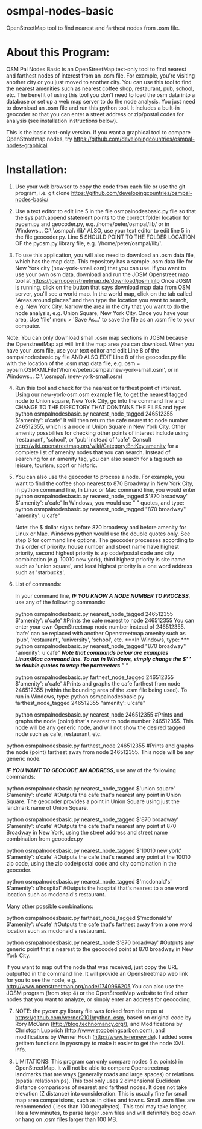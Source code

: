 osmpal-nodes-basic
==================

OpenStreetMap tool to find nearest and farthest nodes from .osm file.



About this Program:
===================

OSM Pal Nodes Basic is an OpenStreetMap text-only tool to find nearest and farthest nodes of interest from an .osm file. For example, you're visiting another city or you just moved to another city. You can use this tool to find the nearest amenities such as nearest coffee shop, restaurant, pub, school, etc.  The benefit of using this tool you don't need to load the osm data into a database or set up a web map server to do the node analysis. You just need to download an .osm file and run this python tool.  It includes a built-in geocoder so that you can enter a street address or zip/postal codes for analysis (see installation instructions below).

This is the basic text-only version. If you want a graphical tool to compare OpenStreetmap nodes, try https://github.com/developingcountries/osmpal-nodes-graphical

Installation:
=============

1.  Use your web browser to copy the code from each file or use the git program, i.e. git clone https://github.com/developingcountries/osmpal-nodes-basic/

2.  Use a text editor to edit line 5 in the file osmpalnodesbasic.py file so that the sys.path.append statement points to the correct folder location for pyosm.py and geocoder.py, e.g. /home/peter/osmpal/lib/ or in Windows... C:\ \osmpal\ \lib' ALSO, use your text editor to edit line 5 in the file geocoder.py. Line 5 SHOULD POINT TO THE FOLDER LOCATION OF the pyosm.py library file, e.g. '/home/peter/osmpal/lib/'.

3.  To use this application, you will also need to download an .osm data file, which has the map data. This repository has a sample .osm data file for New York city (new-york-small.osm) that you can use.  If you want to use your own osm data, download and run the JOSM Openstreet map tool at https://josm.openstreetmap.de/download/josm.jnlp
Once JOSM is running, click on the button that says download map data from OSM server, you'll see a world map. In the world map, click on the tab called "Areas around places" and then type the location you want to search, e.g. New York City. Narrow the area in the city that you want to do the node analysis, e.g. Union Square, New York City. Once you have your area, Use 'file' menu > 'Save As...' to save the file as an .osm file to your computer.

   Note: You can only download small .osm map sections in JOSM because  the OpenstreetMap api will limit the map area you can download. When you have your .osm file, use your text editor and edit Line 8 of the osmpalnodesbasic.py file AND ALSO EDIT Line 8 of the geocoder.py file with the location of the .osm map data file, e.g. osm = pyosm.OSMXMLFile('/home/peter/osmpal/new-york-small.osm', or in Windows... C:\ \osmpal\ \new-york-small.osm)
    

4.  Run this tool and check for the nearest or farthest point of interest. Using our new-york-osm.osm example file, to get the nearest tagged node to Union square, New York City, go into the command line and  CHANGE TO THE DIRECTORY THAT CONTAINS THE FILES and type: python osmpalnodesbasic.py nearest_node_tagged 246512355 $'amenity\': u\'cafe'  It will then return the cafe nearest to node number 246512355, which is a node in Union Square in New York City.   Other amenity possbilites for checking other points of interest include using 'restaurant', 'school', or 'pub' instead of 'cafe'.   Consult http://wiki.openstreetmap.org/wiki/Category:En:Key:amenity for a complete list of amenity nodes that you can search. Instead of searching for an amenity tag, you can also search for a tag such as leisure, tourism, sport or historic.

5.  You can also use the geocoder to process a node. For example, you want to find the coffee shop nearest to 870 Broadway in New York City, in python command line, In Linux or Mac command line, you would enter python osmpalnodesbasic.py nearest_node_tagged $'870 broadway' $'amenity\': u\'cafe'  In Windows, you would use " " quotes, and type: python osmpalnodesbasic.py nearest_node_tagged "870 broadway" "amenity\': u\'cafe"
    
    Note: the $ dollar signs before 870 broadway and before amenity for Linux or Mac. Windows python would use the double quotes only.  See step 6 for command line options. The geocoder processes according to this order of priority: house number and street name have highest priority, second highest priority is zip code/postal code and city combination (e.g. 10010 new york), third highest priority is site name such as 'union square', and least highest priority is a one word address such as 'starbucks'.
    
    
6.  List of commands:

    In your command line, ***IF YOU KNOW A NODE NUMBER TO PROCESS***, use any of the following commands:
    
    python osmpalnodesbasic.py nearest_node_tagged 246512355 $'amenity\': u\'cafe'    #Prints the cafe nearest to node 246512355   You can enter your own OpenStreetmap node number instead of  246512355. 'cafe' can be replaced with another Openstreetmap amenity such as 'pub', 'restaurant', 'university', 'school', etc.     ***In Windows, type: *** python osmpalnodesbasic.py nearest_node_tagged "870 broadway" "amenity\': u\'cafe"  ***Note that commands below are examples Linux/Mac command line. To run in Windows, simply change the $' ' to double quotes to wrap the parameters " "***
   
    python osmpalnodesbasic.py farthest_node_tagged 246512355 $'amenity\': u\'cafe'    #Prints and graphs the cafe farthest from node 246512355 (within the bounding area of the .osm file being used).  To run in Windows, type: python osmpalnodesbasic.py farthest_node_tagged 246512355 "amenity\': u\'cafe" 
   
    python osmpalnodesbasic.py nearest_node 246512355    #Prints and graphs the node (point) that's nearest to node number 246512355.  This node will be any generic node, and will not show the desired tagged node such as cafe, restaurant, etc.  
   
   python osmpalnodesbasic.py farthest_node 246512355    #Prints and graphs the node (point) farthest away from node 246512355.  This node will be any generic node.   
   
   ***IF YOU WANT TO GEOCODE AN ADDRESS***, use any of the following commands: 
   
   python osmpalnodesbasic.py nearest_node_tagged $'union square' $'amenity\': u\'cafe'   #Outputs the cafe that's nearest any point in Union Square. The geocoder provides a point in Union Square using just the landmark name of Union Square.
   
   python osmpalnodesbasic.py nearest_node_tagged $'870 broadway' $'amenity\': u\'cafe'    #Outputs the cafe that's nearest any point at 870 Broadway in New York, using the street address and street name combination from geocoder.py
   
   python osmpalnodesbasic.py nearest_node_tagged $'10010 new york' $'amenity\': u\'cafe'   #Outputs the cafe that's nearest any point at the 10010 zip code, using the zip code/postal code and city combination in the geocoder.
   
   python osmpalnodesbasic.py nearest_node_tagged $'mcdonald\'s' $'amenity\': u\'hospital'    #Outputs the hospital that's nearest to a one word location such as mcdonald's restaurant.

   Many other possible combinations: 
   
   python osmpalnodesbasic.py farthest_node_tagged $'mcdonald\'s' $'amenity\': u\'cafe'    #Outputs the cafe that's farthest away from a one word location such as mcdonald's restaurant.
   
   python osmpalnodesbasic.py nearest_node $'870 broadway'  #Outputs any generic point that's nearest to the geocoded point at 870 broadway in New York City.
   
   If you want to map out the node that was received, just copy the URL outputted in the command line. It will provide an Openstreetmap web link for you to see the node, e.g. http://www.openstreetmap.org/node/1740966205  You can also use the JOSM program (from step 4) or the OpenStreetMap website to find other nodes that you want to analyze, or simply enter an address for geocoding. 

7.  NOTE: the pyosm.py library file was forked from the repo at https://github.com/werner2101/python-osm, based on original code by Rory McCann (http://blog.technomancy.org/), and Modifications by Christoph Lupprich (http://www.stopbeingcarbon.com), and modifications by Werner Hoch (http://www.h-renrew.de). 
I added some getitem functions in pyosm.py to make it easier to get the node XML info. 

8.  LIMITATIONS: This program can only compare nodes (i.e. points) in OpenStreetMap. It will not be able to compare Openstreetmap landmarks that are ways (generally roads and large spaces) or relations (spatial relationships).  This tool only uses 2 dimensional Euclidean distance comparisons of nearest and farthest nodes. It does not take elevation (Z distance) into consideration. This is usually fine for small map area comparisions, such as in cities and towns.  Small .osm files are recommended ( less than 100 megabytes).  This tool may take longer, like a few minutes, to parse larger .osm files and will definitely bog down or hang on .osm files larger than 100 MB.
